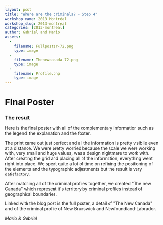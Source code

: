 ```yaml
---
layout: post
title: "Where are the criminals? - Step 4"
workshop_name: 2013 Montréal
workshop_slug: 2013-montreal
categories: [2013-montreal]
author: Gabriel and Mario 
assets:
  -
    filename: Fullposter-72.png
    type: image
  -
    filename: Thenewcanada-72.png
    type: image
  -
    filename: Profile.png
    type: image
---
```

# Final Poster

### The result

Here is the final poster with all of the complementary information such as the legend, the explanation and the footer.

The print came out just perfect and all the information is pretty visibile even at a distance. We were pretty worried because the scale we were working with, very small and huge values, was a design nightmare to work with. After creating the grid and placing all of the information, everything went right into place. We spent quite a lot of time on refining the positioning of the elements and the typographic adjustments but the result is very satisfactory.

After matching all of the criminal profiles together, we created "The new Canada" which represent it's territory by criminal profiles instead of geographical boundaries.

Linked with the blog post is the full poster, a detail of "The New Canada" and of the criminal profile of New Brunswick and Newfoundland-Labrador.

*Mario & Gabriel*


